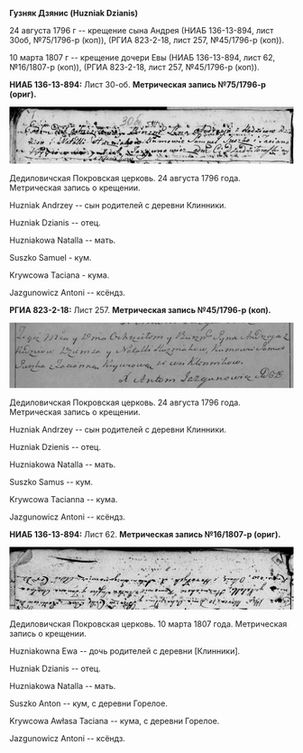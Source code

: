 **Гузняк Дзянис (Huzniak Dzianis)**

24 августа 1796 г -- крещение сына Андрея (НИАБ 136-13-894, лист 30об,
№75/1796-р (коп)), (РГИА 823-2-18, лист 257, №45/1796-р (коп)).

10 марта 1807 г -- крещение дочери Евы (НИАБ 136-13-894, лист 62,
№16/1807-р (коп)), (РГИА 823-2-18, лист 257, №45/1796-р (коп)).

**НИАБ 136-13-894:** Лист 30-об. **Метрическая запись №75/1796-р
(ориг).**

![](./media/ef025d6b4647d34beb6f625fc86b315b59670a84.png)

Дедиловичская Покровская церковь. 24 августа 1796 года. Метрическая
запись о крещении.

Huzniak Andrzey -- сын родителей с деревни Клинники.

Huzniak Dzianis -- отец.

Huzniakowa Natalla -- мать.

Suszko Samuel - кум.

Krywcowa Taciana - кума.

Jazgunowicz Antoni -- ксёндз.

**РГИА 823-2-18:** Лист 257. **Метрическая запись №45/1796-р (коп).**

![](./media/df2d9c6463d0d585d6385645170078f99853b65c.png)

Дедиловичская Покровская церковь. 24 августа 1796 года. Метрическая
запись о крещении.

Huzniak Andrzey -- сын родителей с деревни Клинники.

Huzniak Dzienis -- отец.

Huzniakowa Natalla -- мать.

Suszko Samus -- кум.

Krywcowa Tacianna -- кума.

Jazgunowicz Antoni -- ксёндз.

**НИАБ 136-13-894:** Лист 62. **Метрическая запись №16/1807-р (ориг).**

![](./media/886112bafc1641143a7152d4ecb03d3d17c0532d.png)

Дедиловичская Покровская церковь. 10 марта 1807 года. Метрическая запись
о крещении.

Huzniakowna Ewa -- дочь родителей с деревни \[Клинники\].

Huzniak Dzianis -- отец.

Huzniakowa Natalla -- мать.

Suszko Anton -- кум, с деревни Горелое.

Krywcowa Awłasa Taciana -- кума, с деревни Горелое.

Jazgunowicz Antoni -- ксёндз.
